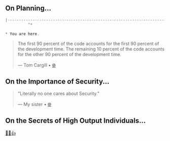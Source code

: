 ## On Planning...

```swift
|------------------------------------------------------------------------------------------          |
          ^*                                                                               ^*
                                                                                         
* You are here.
```

> The first 90 percent of the code accounts for the first 90 percent of the development time. The remaining 10 percent of the code accounts for the other 90 percent of the development time.
<br ><br >— Tom Cargill • [🌐](https://en.wikipedia.org/wiki/Ninety%E2%80%93ninety_rule)


## On the Importance of Security...

> "Literally no one cares about Security."
<br /><br />— My sister • [🌐](https://en.wikipedia.org/wiki/List_of_data_breaches)

## On the Secrets of High Output Individuals...
[🙌👏👍](https://www.google.com/search?q=chronic+insomnia)
